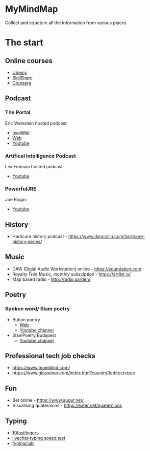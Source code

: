# MyMindMap
Collect and structure all the information from various places

# The start

## Online courses
 - [Udemy](https://www.udemy.com/)
 - [SkillShare](https://www.skillshare.com/search?query=an&enrollmentType=free)
 - [Coursera](https://www.coursera.org/)
 
## Podcast
### The Portal
Eric Weinstein hosted podcast
 - [ownWiki](https://theportal.wiki/wiki/Main_Page)
 - [Web](https://ericweinstein.org/)
 - [Youtube](https://www.youtube.com/user/nobani88)
 ### Artifical Intelligence Podcast
 Lex Fridman hosted podcast
 - [Youtube](https://www.youtube.com/user/lexfridman/featured)
 ### PowerfulJRE
 Joe Rogan
 - [Youtube](https://www.youtube.com/user/PowerfulJRE/videos)

## History
 - Hardcore history podcast - https://www.dancarlin.com/hardcore-history-series/

## Music
 - DAW (Digial Audio Workstation) online - https://soundation.com
 - Royalty Free Music, monthly subsciption - https://artlist.io/
 - Map based radio - http://radio.garden/

## Poetry
### Spoken word/ Slam poetry
 - Button poetry 
     - [Web](https://buttonpoetry.com/products/books/)
     - [Youtube channel](https://www.youtube.com/user/ButtonPoetry)
 - SlamPoetry Budapest
     - [Youtube channel](https://www.youtube.com/channel/UCg2q-EVjQML15iQNK3L4B0Q)

## Professional tech job checks
 - https://www.teamblind.com/
 - https://www.glassdoor.com/index.htm?countryRedirect=true
 
## Fun
 - Bet online - https://www.augur.net/
 - Visualising quaternions - https://eater.net/quaternions

## Typing
 - [10fastfingers](10fastfingers.com)
 - [livechat-typing speed test](https://www.livechat.com/typing-speed-test/#/)
 - [typingclub](https://www.typingclub.com/sportal/)
